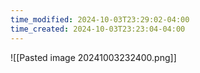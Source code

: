 ```yaml
---
time_modified: 2024-10-03T23:29:02-04:00
time_created: 2024-10-03T23:23:04-04:00
---
```


![[Pasted image 20241003232400.png]]